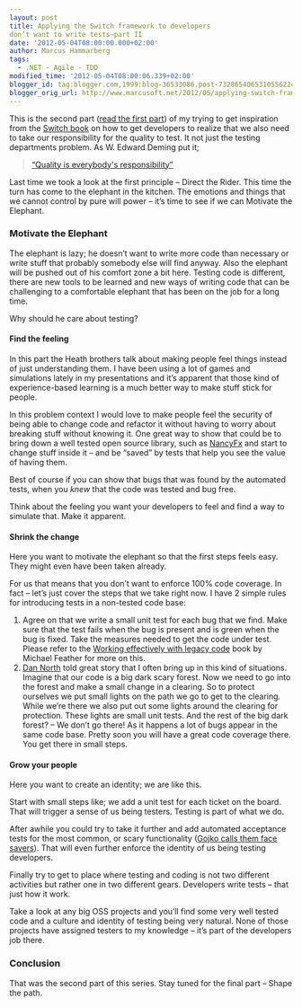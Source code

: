 ```yaml
---
layout: post
title: Applying the Switch framework to developers
don’t want to write tests–part II
date: '2012-05-04T08:00:00.000+02:00'
author: Marcus Hammarberg
tags:
  - .NET - Agile - TDD
modified_time: '2012-05-04T08:00:06.339+02:00'
blogger_id: tag:blogger.com,1999:blog-36533086.post-7328654065310556224
blogger_orig_url: http://www.marcusoft.net/2012/05/applying-switch-framework-to-developers_04.html
---
```



This is the second part (<a
href="http://www.marcusoft.net/2012/05/applying-switch-framework-to-developers.html"
target="_blank">read the first part</a>) of my trying to get inspiration
from the
<a href="http://www.heathbrothers.com/switch/" target="_blank">Switch
book</a> on how to get developers to realize that we also need to take
our responsibility for the quality to test. It not just the testing
departments problem. As W. Edward Deming put it;

> <a
> href="http://thinkexist.com/quotation/quality_is_everyone-s_responsibility/326081.html"
> target="_blank">“Quality is everybody's responsibility”</a>

Last time we took a look at the first principle – Direct the Rider. This
time the turn has come to the elephant in the kitchen. The emotions and
things that we cannot control by pure will power – it’s time to see if
we can Motivate the Elephant.



### Motivate the Elephant

The elephant is lazy; he doesn’t want to write more code than necessary
or write stuff that probably somebody else will find anyway. Also the
elephant will be pushed out of his comfort zone a bit here. Testing code
is different, there are new tools to be learned and new ways of writing
code that can be challenging to a comfortable elephant that has been on
the job for a long time.

Why should he care about testing?

#### Find the feeling

In this part the Heath brothers talk about making people feel things
instead of just understanding them. I have been using a lot of games and
simulations lately in my presentations and it’s apparent that those kind
of experience-based learning is a much better way to make stuff stick
for people.

In this problem context I would love to make people feel the security of
being able to change code and refactor it without having to worry about
breaking stuff without knowing it. One great way to show that could be
to bring down a well tested open source library, such as
<a href="http://nancyfx.org/" target="_blank">NancyFx</a> and start to
change stuff inside it – and be “saved” by tests that help you see the
value of having them.

Best of course if you can show that bugs that was found by the automated
tests, when you *knew* that the code was tested and bug free.

Think about the feeling you want your developers to feel and find a way
to simulate that. Make it apparent.

#### Shrink the change

Here you want to motivate the elephant so that the first steps feels
easy. They might even have been taken already.

For us that means that you don’t want to enforce 100% code coverage. In
fact – let’s just cover the steps that we take right now. I have 2
simple rules for introducing tests in a non-tested code base:

1.  Agree on that we write a small unit test for each bug that we find.
    Make sure that the test fails when the bug is present and is green
    when the bug is fixed. Take the measures needed to get the code
    under test. Please refer to the <a
    href="http://www.amazon.com/Working-Effectively-Legacy-Michael-Feathers/dp/0131177052"
    target="_blank">Working effectively with legacy code</a> book by
    Michael Feather for more on this.
2.  <a href="http://dannorth.net/" target="_blank">Dan North</a> told
    great story that I often bring up in this kind of situations.
    Imagine that our code is a big dark scary forest. Now we need to go
    into the forest and make a small change in a clearing. So to protect
    ourselves we put small lights on the path we go to get to the
    clearing. While we’re there we also put out some lights around the
    clearing for protection.
    These lights are small unit tests.
    And the rest of the big dark forest? – We don’t go there!
    As it happens a lot of bugs appear in the same code base. Pretty
    soon you will have a great code coverage there. You get there in
    small steps.

#### Grow your people

Here you want to create an identity; we are like this.

Start with small steps like; we add a unit test for each ticket on the
board. That will trigger a sense of us being testers. Testing is part of
what we do.

After awhile you could try to take it further and add automated
acceptance tests for the most common, or scary functionality
(<a href="http://gojko.net/2007/09/25/effective-user-interface-testing/"
target="_blank">Gojko calls them face savers</a>). That will even
further enforce the identity of us being testing developers.

Finally try to get to place where testing and coding is not two
different activities but rather one in two different gears. Developers
write tests – that just how it work.

Take a look at any big OSS projects and you’ll find some very well
tested code and a culture and identity of testing being very natural.
None of those projects have assigned testers to my knowledge – it’s part
of the developers job there.

### Conclusion

That was the second part of this series. Stay tuned for the final part –
Shape the path.
